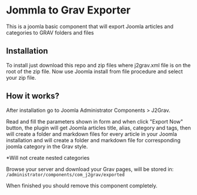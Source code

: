 # Jommla to Grav Exporter

This is a joomla basic component that will export Joomla articles and categories to GRAV folders and files

## Installation

To install just download this repo and zip files where j2grav.xml file is on the root of the zip file. Now use Joomla install from file procedure and select your zip file.

## How it works?

After installation go to Joomla Administrator Components > J2Grav.

Read and fill the parameters shown in form and when click "Export Now" button, the plugin will get Joomla articles title, alias, category and tags, then will create a folder and markdown files for every article in your Joomla installation and will create a folder and markdown file for corresponding joomla category in the Grav style.

*Will not create nested categories

Browse your server and download your Grav pages, will be stored in: `/administrator/components/com_j2grav/exported`

When finished you should remove this component completely.

